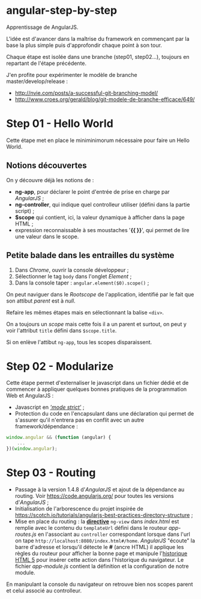 # angular-step-by-step

Apprentissage de AngularJS. 

L'idée est d'avancer dans la maîtrise du framework en commençant par la base la plus simple puis d'approfondir chaque point à son tour.

Chaque étape est isolée dans une branche (step01, step02...), toujours en repartant de l'étape précédente.

J'en profite pour expérimenter le modèle de branche master/develop/release : 

- http://nvie.com/posts/a-successful-git-branching-model/
- http://www.croes.org/gerald/blog/git-modele-de-branche-efficace/649/

# Step 01 - Hello World

Cette étape met en place le miniminimorum nécessaire pour faire un Hello World.

## Notions découvertes 

On y découvre déjà les notions de :

- **ng-app**, pour déclarer le point d'entrée de prise en charge par *AngularJS* ;
- **ng-controller**, qui indique quel controlleur utiliser (défini dans la partie script) ;
- **$scope** qui contient, ici, la valeur dynamique à afficher dans la page HTML ;
- expression reconnaissable à ses moustaches '**{{ }}**', qui permet de lire une valeur dans le scope.

## Petite balade dans les entrailles du système

1. Dans *Chrome*, ouvrir la console développeur ;
1. Sélectionner le tag `body` dans l'onglet *Element* ;
1. Dans la console taper : `angular.element($0).scope()` ;

On peut naviguer dans le *Rootscope* de l'application, identifié par le fait que son attibut *parent* est à *null*.

Refaire les mêmes étapes mais en sélectionnant la balise `<div>`.

On a toujours un *scope* mais cette fois il a un parent et surtout, on peut y voir l'attribut `title` défini dans `$scope.title`.

Si on enlève l'attibut `ng-app`, tous les scopes disparaissent.

# Step 02 - Modularize

Cette étape permet d'externaliser le javascript dans un fichier dédié et de commencer à appliquer quelques bonnes pratiques de la programmation Web et AngularJS :

- Javascript en [*'mode strict'*](https://developer.mozilla.org/fr/docs/Web/JavaScript/Reference/Strict_mode) ;
- Protection du code en l'encapsulant dans une déclaration qui permet de s'assurer qu'il n'entrera pas en conflit avec un autre framework/dépendance :

```javascript
window.angular && (function (angular) {
    ...
})(window.angular);
```

# Step 03 - Routing

- Passage à la version 1.4.8 d'*AngularJS* et ajout de la dépendance au routing. Voir https://code.angularjs.org/ pour toutes les versions d'*AngularJS* ;
- Initialisation de l'arborescence du projet inspirée de https://scotch.io/tutorials/angularjs-best-practices-directory-structure ; 
- Mise en place du routing : la [**directive**](https://docs.angularjs.org/guide/directive) `ng-view` dans *index.html* est remplie avec le contenu du `templateUrl` défini dans le routeur *app-routes.js* en l'associant au `controller` correspondant lorsque dans l'url on tape `http://localhost:8080/index.html#/home`. *AngularJS* "écoute" la barre d'adresse et lorsqu'il détecte le **#** (ancre HTML) il applique les règles du routeur pour afficher la bonne page et manipule l'[historique HTML 5](https://developer.mozilla.org/en-US/docs/Web/API/History_API) pour insérer cette action dans l'historique du navigateur. Le fichier *app-module.js* contient la définition et la configuration de notre module.

En manipulant la console du navigateur on retrouve bien nos scopes parent et celui associé au controlleur.
